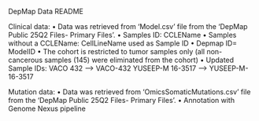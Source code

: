 DepMap Data README

Clinical data: 
	•	Data was retrieved from ‘Model.csv’ file from the ‘DepMap Public 25Q2 Files- Primary Files’.
	•	Samples ID: CCLEName
	•	Samples without a CCLEName: CellLineName used as Sample ID 
	•	Depmap ID= ModelID
	•	The cohort is restricted to tumor samples only (all non-cancerous samples (145) were eliminated from the cohort)
	•	Updated Sample IDs:
		VACO 432 --> VACO-432
		YUSEEP-M 16-3517 --> YUSEEP-M-16-3517
	
	
Mutation data: 
	•	Data was retrieved from ‘OmicsSomaticMutations.csv’ file from the ‘DepMap Public 25Q2 Files- Primary Files’.
	•	Annotation with Genome Nexus pipeline 